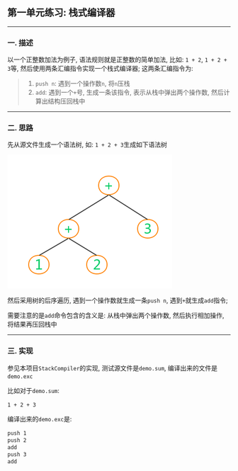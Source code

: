 ## 第一单元练习: 栈式编译器

---------------------

### 一. 描述

以一个正整数加法为例子, 语法规则就是正整数的简单加法, 比如: `1 + 2`, `1 + 2 + 3`等, 然后使用两条汇编指令实现一个栈式编译器; 这两条汇编指令为:

> 1. `push n`: 遇到一个操作数`n`, 将`n`压栈
> 2. `add`: 遇到一个`+`号, 生成一条该指令, 表示从栈中弹出两个操作数, 然后计算出结构压回栈中

----------------

### 二. 思路

先从源文件生成一个语法树, 如: `1 + 2 + 3`生成如下语法树

![加法语法树](../pic/第一讲_加法语法树.png)

然后采用树的后序遍历, 遇到一个操作数就生成一条`push n`, 遇到`+`就生成`add`指令;

需要注意的是`add`命令包含的含义是: 从栈中弹出两个操作数, 然后执行相加操作, 将结果再压回栈中

----------------------

### 三. 实现

参见本项目`StackCompiler`的实现, 测试源文件是`demo.sum`, 编译出来的文件是`demo.exc`

比如对于`demo.sum`:

```
1 + 2 + 3
```

编译出来的`demo.exc`是:

```
push 1
push 2
add
push 3
add
```

